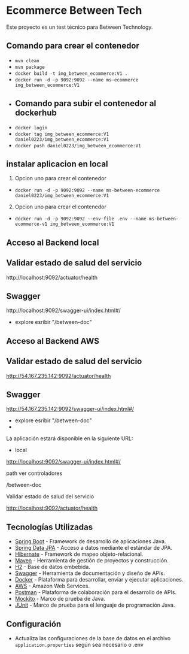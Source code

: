 # Ecommerce Between Tech

Este proyecto es un test técnico para Between Technology.

## Comando para crear el contenedor

- `mvn clean`
- `mvn package`
- `docker build -t img_between_ecommerce:V1 .`
- `docker run -d -p 9092:9092 --name ms-ecommerce img_between_ecommerce:V1`
- ## Comando para subir el contenedor al dockerhub
- `docker login`
- `docker tag img_between_ecommerce:V1 daniel0223/img_between_ecommerce:V1`
- `docker push daniel0223/img_between_ecommerce:V1`

## instalar aplicacion en local

1. Opcion uno para crear el contenedor
- `docker run -d -p 9092:9092 --name ms-between-ecommerce daniel0223/img_between_ecommerce:V1`
2. Opcion uno para crear el contenedor
- `docker run -d -p 9092:9092 --env-file .env --name ms-between-ecommerce-v1 img_between_ecommerce:V1`


## Acceso al Backend local

## Validar estado de salud del servicio

http://localhost:9092/actuator/health

## Swagger

http://localhost:9092/swagger-ui/index.html#/
- explore esribir  "/between-doc"

## Acceso al Backend AWS

## Validar estado de salud del servicio

http://54.167.235.142:9092/actuator/health

## Swagger

http://54.167.235.142:9092/swagger-ui/index.html#/
- explore esribir  "/between-doc"
- 
La aplicación estará disponible en la siguiente URL:
- local

[http://localhost:9092/swagger-ui/index.html#/](http://localhost:9092/swagger-ui/index.html#/)

path ver controladores

/between-doc

Validar estado de salud del servicio

[http://localhost:9092/actuator/health](http://localhost:9092/actuator/health)



## Tecnologías Utilizadas

- [Spring Boot](https://spring.io/projects/spring-boot) - Framework de desarrollo de aplicaciones Java.
- [Spring Data JPA](https://spring.io/projects/spring-data-jpa) - Acceso a datos mediante el estándar de JPA.
- [Hibernate](https://hibernate.org/) - Framework de mapeo objeto-relacional.
- [Maven](https://maven.apache.org/) - Herramienta de gestión de proyectos y construcción.
- [H2](https://www.h2database.com/html/main.html) - Base de datos embebida.
- [Swagger](https://swagger.io/) - Herramienta de documentación y diseño de APIs.
- [Docker](https://www.docker.com/) - Plataforma para desarrollar, enviar y ejecutar aplicaciones.
- [AWS](https://aws.amazon.com/es/) - Amazon Web Services.
- [Postman](https://www.postman.com/) - Plataforma de colaboración para el desarrollo de APIs.
- [Mockito](https://site.mockito.org/) - Marco de prueba de Java.
- [JUnit](https://junit.org/junit5/) - Marco de prueba para el lenguaje de programación Java.



## Configuración
- Actualiza las configuraciones de la base de datos en el archivo `application.properties` según sea necesario o .env
